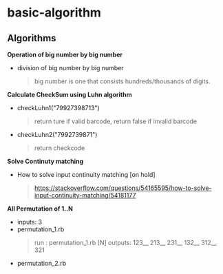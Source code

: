 # basic-algorithm

## Algorithms

**Operation of big number by big number**
- division of big number by big number
  > big number is one that consists hundreds/thousands of digits.

**Calculate CheckSum using Luhn algorithm**
- checkLuhn1("79927398713")
  > return ture if valid barcode, return false if invalid barcode
- checkLuhn2("7992739871")
  > return checkcode

**Solve Continuty matching**
- How to solve input continuity matching [on hold]
  > https://stackoverflow.com/questions/54165595/how-to-solve-input-continuity-matching/54181177

**All Permutation of 1..N**
- inputs: 3
- permutation_1.rb
  > run : permutation_1.rb [N]
  > outputs: 123__
  >          213__
  >          231__
  >          132__
  >          312__
  >          321
- permutation_2.rb
